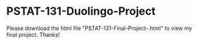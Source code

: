 # PSTAT-131-Duolingo-Project
Please download the html file "PSTAT-131-Final-Project-.html" to view my final project.
Thanks! 
